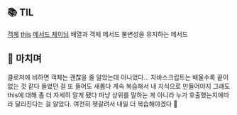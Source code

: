 <h2 id="📚-til">📚 TIL</h2>
<p><a href="https://velog.io/@yoon_ji/JavaScript%EA%B0%9D%EC%B2%B4">객체</a>
<a href="https://velog.io/@yoon_ji/JavaScript-this-jgu8jo63">this</a>
<a href="https://velog.io/@yoon_ji/JavaScript-%EB%A9%94%EC%84%9C%EB%93%9C-%EC%B2%B4%EC%9D%B4%EB%8B%9D">메서드 체이닝</a>
배열과 객체 메서드
불변성을 유지하는 메서드</p>
<h2 id="💬-마치며">💬 마치며</h2>
<p>클로저에 비하면 객체는 괜찮을 줄 알았는데 아니었다... 자바스크립트는 배울수록 끝이 없는 것 같다 들었던 걸 또 들어도 새롭다 계속 복습해서 내 지식으로 만들어야지 그래도 this에 대해 좀 더 자세히 알게 됐다 마냥 상위를 말하는 게 아니라 누가 호출했는지에따라 달라진다는 걸 알았다. 여전히 헷갈려서 내일 더 복습해야겠다 🫨</p>